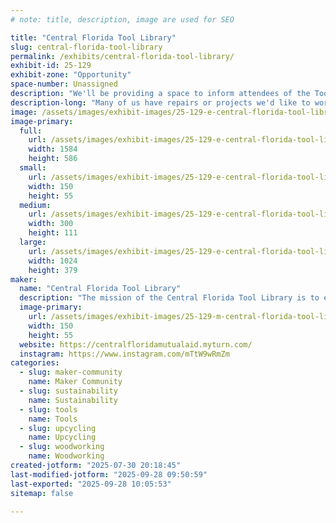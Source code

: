 ```yaml
---
# note: title, description, image are used for SEO

title: "Central Florida Tool Library"
slug: central-florida-tool-library
permalink: /exhibits/central-florida-tool-library/
exhibit-id: 25-129
exhibit-zone: "Opportunity"
space-number: Unassigned
description: "We'll be providing a space to inform attendees of the Tool Library and how they can access it."
description-long: "Many of us have repairs or projects we'd like to work on but don't have the funds or space to buy new tools. The Central Florida Tool Library was created to solve this issue and to provide access to these tools to our community. In our shared tool library you can find power tools, crafting tools, medical equipment and much more. We have a particular focus on disaster preparation and recovery."
image: /assets/images/exhibit-images/25-129-e-central-florida-tool-library-cflma-logo-horizontal-fullcolor-4961-300x111.png
image-primary: 
  full:
    url: /assets/images/exhibit-images/25-129-e-central-florida-tool-library-cflma-logo-horizontal-fullcolor-4961-full.png
    width: 1584
    height: 586
  small:
    url: /assets/images/exhibit-images/25-129-e-central-florida-tool-library-cflma-logo-horizontal-fullcolor-4961-150x55.png
    width: 150
    height: 55
  medium:
    url: /assets/images/exhibit-images/25-129-e-central-florida-tool-library-cflma-logo-horizontal-fullcolor-4961-300x111.png
    width: 300
    height: 111
  large:
    url: /assets/images/exhibit-images/25-129-e-central-florida-tool-library-cflma-logo-horizontal-fullcolor-4961-1024x379.png
    width: 1024
    height: 379
maker: 
  name: "Central Florida Tool Library"
  description: "The mission of the Central Florida Tool Library is to empower ourselves and our Central Florida community through access to tools and equipment needed for disaster preparation and recovery, as well as maintenance, repair, recreational, medical, and other needs. It is currently operated by Central Florida Mutual Aid, a collective of regular folx in Orange, Osceola, and Seminole counties practicing mutual aid. CFLMA aims to be democratic, decentralized, and non-hierarchical, and we center the voices and needs of those most impacted by systems of oppression."
  image-primary:
    url: /assets/images/exhibit-images/25-129-m-central-florida-tool-library-cflma-logo-horizontal-fullcolor-150x55.png
    width: 150
    height: 55
  website: https://centralfloridamutualaid.myturn.com/
  instagram: https://www.instagram.com/mTtW9wRmZm
categories: 
  - slug: maker-community
    name: Maker Community
  - slug: sustainability
    name: Sustainability
  - slug: tools
    name: Tools
  - slug: upcycling
    name: Upcycling
  - slug: woodworking
    name: Woodworking
created-jotform: "2025-07-30 20:18:45"
last-modified-jotform: "2025-09-28 09:50:59"
last-exported: "2025-09-28 10:05:53"
sitemap: false

---
```


